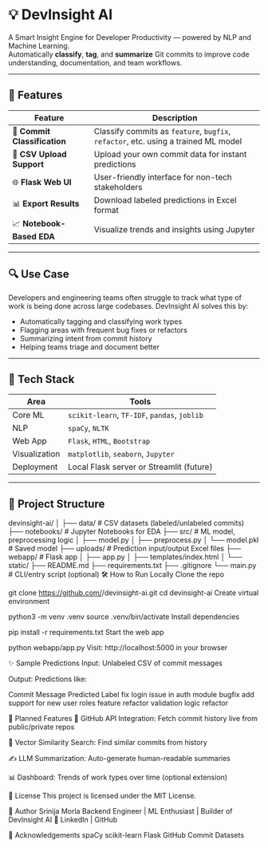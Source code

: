 # 💡 DevInsight AI

A Smart Insight Engine for Developer Productivity — powered by NLP and Machine Learning.  
Automatically **classify**, **tag**, and **summarize** Git commits to improve code understanding, documentation, and team workflows.

---

## 🚀 Features

| Feature | Description |
|--------|-------------|
| 🧠 **Commit Classification** | Classify commits as `feature`, `bugfix`, `refactor`, etc. using a trained ML model |
| 📁 **CSV Upload Support** | Upload your own commit data for instant predictions |
| 🌐 **Flask Web UI** | User-friendly interface for non-tech stakeholders |
| 📊 **Export Results** | Download labeled predictions in Excel format |
| 📈 **Notebook-Based EDA** | Visualize trends and insights using Jupyter |

---

## 🔍 Use Case

Developers and engineering teams often struggle to track what type of work is being done across large codebases. DevInsight AI solves this by:

- Automatically tagging and classifying work types
- Flagging areas with frequent bug fixes or refactors
- Summarizing intent from commit history
- Helping teams triage and document better

---

## 🧠 Tech Stack

| Area | Tools |
|------|-------|
| Core ML | `scikit-learn`, `TF-IDF`, `pandas`, `joblib` |
| NLP | `spaCy`, `NLTK` |
| Web App | `Flask`, `HTML`, `Bootstrap` |
| Visualization | `matplotlib`, `seaborn`, `Jupyter` |
| Deployment | Local Flask server or Streamlit (future) |

---

## 📁 Project Structure


devinsight-ai/
│
├── data/                         # CSV datasets (labeled/unlabeled commits)
├── notebooks/                   # Jupyter Notebooks for EDA
├── src/                         # ML model, preprocessing logic
│   ├── model.py
│   ├── preprocess.py
│   └── model.pkl                # Saved model
├── uploads/                     # Prediction input/output Excel files
├── webapp/                      # Flask app
│   ├── app.py
│   ├── templates/index.html
│   └── static/
├── README.md
├── requirements.txt
├── .gitignore
└── main.py                      # CLI/entry script (optional)
🛠 How to Run Locally
Clone the repo

git clone https://github.com/<your-username>/devinsight-ai.git
cd devinsight-ai
Create virtual environment

python3 -m venv .venv
source .venv/bin/activate
Install dependencies


pip install -r requirements.txt
Start the web app


python webapp/app.py
Visit: http://localhost:5000 in your browser

✨ Sample Predictions
Input: Unlabeled CSV of commit messages

Output: Predictions like:

Commit Message	Predicted Label
fix login issue in auth module	bugfix
add support for new user roles	feature
refactor validation logic	refactor

🔮 Planned Features
🔌 GitHub API Integration: Fetch commit history live from public/private repos

🧠 Vector Similarity Search: Find similar commits from history

✍️ LLM Summarization: Auto-generate human-readable summaries

📊 Dashboard: Trends of work types over time (optional extension)

📄 License
This project is licensed under the MIT License.

👤 Author
Srinija Morla
Backend Engineer | ML Enthusiast | Builder of DevInsight AI 🚀
LinkedIn | GitHub

🙌 Acknowledgements
spaCy
scikit-learn
Flask
GitHub Commit Datasets